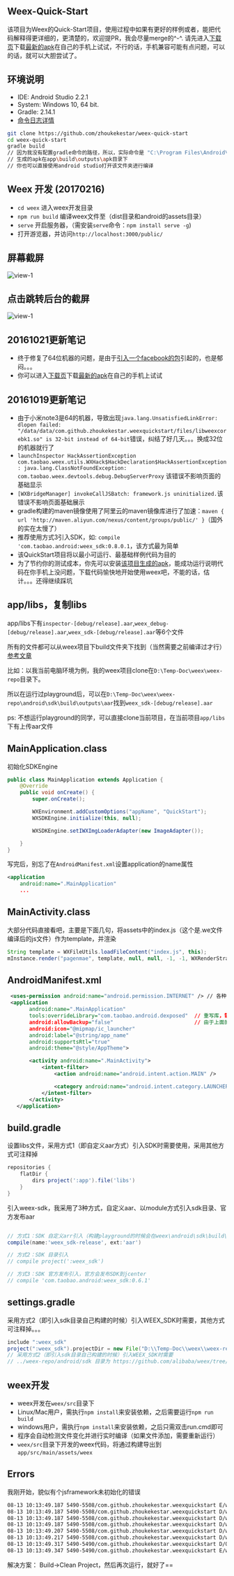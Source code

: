 ## Weex-Quick-Start
该项目为Weex的Quick-Start项目，使用过程中如果有更好的样例或者，能把代码解释得更详细的，更清楚的，欢迎提PR，我会尽量merge的^-^. 请先进入[下载页](https://github.com/zhoukekestar/weex-quick-start/releases)下载[最新的apk](https://github.com/zhoukekestar/weex-quick-start/releases/download/1.0.1/WeexQuickStart.apk)在自己的手机上试试，不行的话，手机兼容可能有点问题，可以的话，就可以大胆尝试了。

## 环境说明
* IDE: Android Studio 2.2.1
* System: Windows 10, 64 bit.
* Gradle: 2.14.1
* [命令日志详情](https://github.com/zhoukekestar/weex-quick-start/blob/master/cmds.md)
```bash
git clone https://github.com/zhoukekestar/weex-quick-start
cd weex-quick-start
gradle build  
// 因为我没有配置gradle命令的路径，所以，实际命令是 "C:\Program Files\Android\Android Studio\gradle\gradle-2.14.1\bin\gradle" build
// 生成的apk在app\build\outputs\apk目录下
// 你也可以直接使用android studio打开该文件夹进行编译
```

## Weex 开发 (20170216)
* `cd weex` 进入weex开发目录
* `npm run build` 编译weex文件至（dist目录和android的assets目录）
* `serve` 开启服务器，（需安装`serve`命令：`npm install serve -g`)
* 打开游览器，并访问`http://localhost:3000/public/`

## 屏幕截屏
![view-1](./weex/view-1.png)
## 点击跳转后台的截屏
![view-1](./weex/view-1.png)


## 20161021更新笔记
* 终于修复了64位机器的问题，是由于[引入一个facebook的包](https://github.com/zhoukekestar/weex-quick-start/issues/1)引起的，也是郁闷。。。
* 你可以进入[下载页](https://github.com/zhoukekestar/weex-quick-start/releases)下载[最新的apk](https://github.com/zhoukekestar/weex-quick-start/releases/download/1.0.1/WeexQuickStart.apk)在自己的手机上试试

## 20161019更新笔记
* 由于小米note3是64的机器，导致出现`java.lang.UnsatisfiedLinkError: dlopen failed: "/data/data/com.github.zhoukekestar.weexquickstart/files/libweexcorebk1.so" is 32-bit instead of 64-bit`错误，纠结了好几天。。。换成32位的机器就行了
* `launchInspector HackAssertionException com.taobao.weex.utils.WXHack$HackDeclaration$HackAssertionException: java.lang.ClassNotFoundException: com.taobao.weex.devtools.debug.DebugServerProxy` 该错误不影响页面的基础显示
* `[WXBridgeManager] invokeCallJSBatch: framework.js uninitialized.`该错误不影响页面基础展示
* gradle构建的maven镜像使用了阿里云的maven镜像库进行了加速：`maven { url 'http://maven.aliyun.com/nexus/content/groups/public/' }`（国外的实在太慢了）
* 推荐使用方式3引入SDK，如: `compile 'com.taobao.android:weex_sdk:0.8.0.1`，该方式最为简单
* 该QuickStart项目将以最小可运行、最基础样例代码为目的
* 为了节约你的测试成本，你先可以安装[该项目生成的apk](https://github.com/zhoukekestar/weex-quick-start/releases/download/0.8.0.1/app-debug.apk)，能成功运行说明代码在你手机上没问题，下载代码愉快地开始使用weex吧，不能的话，估计。。。还得继续踩坑


## app/libs，复制libs
app/libs下有`inspector-[debug/release].aar`,`weex_debug-[debug/release].aar`,`weex_sdk-[debug/release].aar`等6个文件

所有的文件都可以从weex项目下build文件夹下找到（当然需要之前编译过才行）[参考文章](http://blog.csdn.net/getchance/article/details/47257389)

比如：以我当前电脑环境为例，我的weex项目clone在`D:\Temp-Doc\weex\weex-repo`目录下。

所以在运行过playground后，可以在`D:\Temp-Doc\weex\weex-repo\android\sdk\build\outputs\aar`找到`weex_sdk-[debug/release].aar`

ps: 不想运行playground的同学，可以直接clone当前项目，在当前项目`app/libs`下有上传aar文件


## MainApplication.class
初始化SDKEngine
```java
public class MainApplication extends Application {
    @Override
    public void onCreate() {
        super.onCreate();

        WXEnvironment.addCustomOptions("appName", "QuickStart");
        WXSDKEngine.initialize(this, null);

        WXSDKEngine.setIWXImgLoaderAdapter(new ImageAdapter());

    }
}
```
写完后，别忘了在`AndroidManifest.xml`设置application的name属性
```xml
<application
    android:name=".MainApplication"
    ...
```

## MainActivity.class
大部分代码直接看吧，主要是下面几句，将assets中的index.js（这个是.we文件编译后的js文件）作为template，并渲染
```java
String template = WXFileUtils.loadFileContent("index.js", this);
mInstance.render("pagenmae", template, null, null, -1, -1, WXRenderStrategy.APPEND_ASYNC);

```

## AndroidManifest.xml
```xml
 <uses-permission android:name="android.permission.INTERNET" /> // 各种权限，能写的都写上吧。。。
 <application
       android:name=".MainApplication"
       tools:overrideLibrary="com.taobao.android.dexposed"  // 重写库，需要引入com.taobao.android:dexposed:0.1.8依赖
       android:allowBackup="false"                          // 由于上面的重写，这里需要设置false
       android:icon="@mipmap/ic_launcher"
       android:label="@string/app_name"
       android:supportsRtl="true"
       android:theme="@style/AppTheme">

       <activity android:name=".MainActivity">
           <intent-filter>
               <action android:name="android.intent.action.MAIN" />

               <category android:name="android.intent.category.LAUNCHER" />
           </intent-filter>
       </activity>
   </application>
```

## build.gradle

设置libs文件，采用方式1（即自定义aar方式）引入SDK时需要使用，采用其他方式可注释掉
```gradle
repositories {
    flatDir {
        dirs project(':app').file('libs')
    }
}
```
引入weex-sdk，我采用了3种方式，自定义aar、以module方式引入sdk目录、官方发布aar
```gradle

// 方式1：SDK 自定义arr引入（构建playground的时候会在weex\android\sdk\build\outputs\aar\weex_sdk-release.aar）
compile(name:'weex_sdk-release', ext:'aar')

// 方式2：SDK 目录引入
// compile project(':weex_sdk')

// 方式3：SDK 官方发布引入，官方会发布SDK到jcenter
// compile 'com.taobao.android:weex_sdk:0.6.1'

```

## settings.gradle
采用方式2（即引入sdk目录自己构建的时候）引入WEEX_SDK时需要，其他方式可注释掉。。。
```gradle
include ":weex_sdk"
project(":weex_sdk").projectDir = new File("D:\\Temp-Doc\\weex\\weex-repo\\android\\sdk")
// 采用方式2（即引入sdk目录自己构建的时候）引入WEEX_SDK时需要
// ../weex-repo/android/sdk 目录为 https://github.com/alibaba/weex/tree/dev/android/sdk 在本地的目录
```

## weex开发
* weex开发在`weex/src`目录下
* Linux/Mac用户，需执行`npm install`来安装依赖，之后需要运行`npm run build`
* windows用户，需执行`npm install`来安装依赖，之后只需双击run.cmd即可
* 程序会自动检测文件变化并进行实时编译（如果文件添加，需要重新运行）
* `weex/src`目录下开发的weex代码，将通过构建导出到`app/src/main/assets/weex`

## Errors
我刚开始，貌似有个jsframework未初始化的错误
```bash
08-13 10:13:49.187 5490-5508/com.github.zhoukekestar.weexquickstart E/weex: [WXBridgeManager] invokeCreateInstance: framework.js uninitialized. // 这边有个错误
08-13 10:13:49.187 5490-5508/com.github.zhoukekestar.weexquickstart D/weex: WXDebugTool not found!
08-13 10:13:49.187 5490-5508/com.github.zhoukekestar.weexquickstart D/weex: WXDebugTool not found!
08-13 10:13:49.187 5490-5508/com.github.zhoukekestar.weexquickstart D/weex: framework from assets
08-13 10:13:49.207 5490-5508/com.github.zhoukekestar.weexquickstart D/weex: WXDebugTool not found!
08-13 10:13:49.217 5490-5508/com.github.zhoukekestar.weexquickstart D/weex: WXDebugTool not found!
08-13 10:13:49.317 5490-5490/com.github.zhoukekestar.weexquickstart D/OpenGLRenderer: Enabling debug mode 0
08-13 10:13:49.347 5490-5490/com.github.zhoukekestar.weexquickstart E/weex: error:createInstance fail! // 错误，然后，无法正常显示
```
解决方案：
Build->Clean Project，然后再次运行，就好了==
